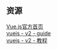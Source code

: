 

## 资源
[Vue.js官方首页][1]  
[vuejs - v2 - guide][2]  
[vuejs - v2 - 教程][3]  


[1]: https://vuejs.org/
[2]: https://vuejs.org/v2/guide/
[3]: https://cn.vuejs.org/v2/guide/